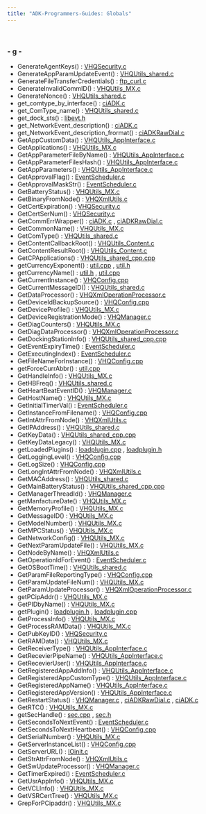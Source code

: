 ```yaml
---
title: "ADK-Programmers-Guides: Globals"
---
```


 

### - g -

- GenerateAgentKeys() : <a href="_v_h_q_security_8c.md#ad4537714f1bbccdacdc63078efebcc20">VHQSecurity.c</a>
- GenerateAppParamUpdateEvent() : <a href="_v_h_q_utils__shared_8c.md#ac10b9981c6bceedbaae4f57dc4dcbb18">VHQUtils_shared.c</a>
- GenerateFileTransferCredentials() : <a href="ftp__curl_8c.md#a6a95761e6d904510a71a1c669575b743">ftp_curl.c</a>
- GenerateInvalidCommID() : <a href="_v_h_q_utils___m_x_8c.md#abebd428d8dca487f95fe462daad70ad7">VHQUtils_MX.c</a>
- GenerateNonce() : <a href="_v_h_q_utils__shared_8c.md#a8c204a3fac75f9d9e48c7809f3fb67e1">VHQUtils_shared.c</a>
- get_comtype_by_interface() : <a href="ci_a_d_k_8c.md#a264684fe3e10e9debdcc560c286a7cbf">ciADK.c</a>
- get_ComType_name() : <a href="_v_h_q_utils__shared_8c.md#a1c287d30caf984e3f014a8c6abd2f7fe">VHQUtils_shared.c</a>
- get_dock_sts() : <a href="libevt_8h.md#adc9d1c34c7762b01b3b9830f1f70c6ed">libevt.h</a>
- get_NetworkEvent_description() : <a href="ci_a_d_k_8c.md#addc371761c51a05059a5cc567640ff4b">ciADK.c</a>
- get_NetworkEvent_description_frormat() : <a href="ci_a_d_k_raw_dial_8c.md#a737f4e0def81d1a07ac9ecefbfc02b2c">ciADKRawDial.c</a>
- GetAppCustomData() : <a href="_v_h_q_utils___app_interface_8c.md#a4b5fc89a593af86ce9d4c7c07c359a66">VHQUtils_AppInterface.c</a>
- GetApplications() : <a href="_v_h_q_utils___m_x_8c.md#af4e37bd238dec8630b85a1da90e71f0d">VHQUtils_MX.c</a>
- GetAppParameterFileByName() : <a href="_v_h_q_utils___app_interface_8c.md#a35bf9729ea50e33d6f7bcea8ee24d614">VHQUtils_AppInterface.c</a>
- GetAppParameterFilesHash() : <a href="_v_h_q_utils___app_interface_8c.md#aee4dea66b2140390f8ba96e7000457f8">VHQUtils_AppInterface.c</a>
- GetAppParameters() : <a href="_v_h_q_utils___app_interface_8c.md#a6ae71becfc2adf53d49128553a23b5fe">VHQUtils_AppInterface.c</a>
- GetApprovalFlag() : <a href="_event_scheduler_8c.md#a778d644cbc58b0ce5c6b0e8bd9c5d2c1">EventScheduler.c</a>
- GetApprovalMaskStr() : <a href="_event_scheduler_8c.md#ae6f45f5cc5d402c19c4b2df33bee1e81">EventScheduler.c</a>
- GetBatteryStatus() : <a href="_v_h_q_utils___m_x_8c.md#ace5c0bcfaa8cca77cf120758bd070108">VHQUtils_MX.c</a>
- GetBinaryFromNode() : <a href="_v_h_q_xml_utils_8c.md#a34bc605d9243c492d880577ff21e20d8">VHQXmlUtils.c</a>
- GetCertExpiration() : <a href="_v_h_q_security_8c.md#a8ae81cce94b4abcbfdc4add0354c5d8a">VHQSecurity.c</a>
- GetCertSerNum() : <a href="_v_h_q_security_8c.md#accb8cb96a63c3b2481eca771daa53ac2">VHQSecurity.c</a>
- GetCommErrWrapper() : <a href="ci_a_d_k_8c.md#a88578bc5651d04ba6474943c963cb3e0">ciADK.c</a> , <a href="ci_a_d_k_raw_dial_8c.md#a88578bc5651d04ba6474943c963cb3e0">ciADKRawDial.c</a>
- GetCommonName() : <a href="_v_h_q_utils___m_x_8c.md#a293493a71a085e5bf15486208ef5ac47">VHQUtils_MX.c</a>
- GetComType() : <a href="_v_h_q_utils__shared_8c.md#a9888c0755dd772bdd6056ddbee3dab7c">VHQUtils_shared.c</a>
- GetContentCallbackRoot() : <a href="_v_h_q_utils___content_8c.md#a87850b224ec88431d69ec79e18263d33">VHQUtils_Content.c</a>
- GetContentResultRoot() : <a href="_v_h_q_utils___content_8c.md#a7bb01bd1ea7812cdc824235f38b87886">VHQUtils_Content.c</a>
- GetCPApplications() : <a href="_v_h_q_utils__shared__cpp_8cpp.md#a19b926a942c3eec19dfc011eab955023">VHQUtils_shared_cpp.cpp</a>
- getCurrencyExponent() : <a href="util_8cpp.md#a747e0b130dd6c037d12411a173843e0d">util.cpp</a> , <a href="sdi_2src_2util_8h.md#a747e0b130dd6c037d12411a173843e0d">util.h</a>
- getCurrencyName() : <a href="sdi_2src_2util_8h.md#af8e537859d3bd237614e1f416351cdbe">util.h</a> , <a href="util_8cpp.md#af8e537859d3bd237614e1f416351cdbe">util.cpp</a>
- GetCurrentInstance() : <a href="_v_h_q_config_8cpp.md#aa67082322cb4ea104367dd95914ab953">VHQConfig.cpp</a>
- GetCurrentMessageID() : <a href="_v_h_q_utils__shared_8c.md#af4996d4bb0ec6ed38830f98c2b7ef9bc">VHQUtils_shared.c</a>
- GetDataProcessor() : <a href="_v_h_q_xml_operation_processor_8c.md#a5196124e4f81a7eadad57cd44aa6113b">VHQXmlOperationProcessor.c</a>
- GetDeviceIdBackupSource() : <a href="_v_h_q_config_8cpp.md#a460ffe37623ec06ab5c4de5df22bdfa5">VHQConfig.cpp</a>
- GetDeviceProfile() : <a href="_v_h_q_utils___m_x_8c.md#aa5f17f0de5206ff43d09e008891c5369">VHQUtils_MX.c</a>
- GetDeviceRegistrationMode() : <a href="_v_h_q_manager_8c.md#a5767f56797c59e480a9fe880ead5aa87">VHQManager.c</a>
- GetDiagCounters() : <a href="_v_h_q_utils___m_x_8c.md#afbb836f4cac27d4c39199752b9834e1e">VHQUtils_MX.c</a>
- GetDiagDataProcessor() : <a href="_v_h_q_xml_operation_processor_8c.md#a33e9cf65007b8bd4caecc197f3ddcc13">VHQXmlOperationProcessor.c</a>
- GetDockingStationInfo() : <a href="_v_h_q_utils__shared__cpp_8cpp.md#a4a24dd13764363fb26e4061cc00ef01f">VHQUtils_shared_cpp.cpp</a>
- GetEventExpiryTime() : <a href="_event_scheduler_8c.md#a953cb45f15b2265f216ed87cb8458755">EventScheduler.c</a>
- GetExecutingIndex() : <a href="_event_scheduler_8c.md#ab392c94911089845c07106149f73ec14">EventScheduler.c</a>
- GetFileNameForInstance() : <a href="_v_h_q_config_8cpp.md#acf25078f1b1913ea703b1762a920d9b0">VHQConfig.cpp</a>
- getForceCurrAbbr() : <a href="util_8cpp.md#ad052d8032bf71a0869d0eccdf4a7c6c5">util.cpp</a>
- GetHandleInfo() : <a href="_v_h_q_utils___m_x_8c.md#adfcec2a435d671e00b5e209af78f0228">VHQUtils_MX.c</a>
- GetHBFreq() : <a href="_v_h_q_utils__shared_8c.md#aeb62d0af718d972cb2cb3ddeb651c0c9">VHQUtils_shared.c</a>
- GetHeartBeatEventID() : <a href="_v_h_q_manager_8c.md#a471e63ef9aa27d3c4a7c20146c8d3135">VHQManager.c</a>
- GetHostName() : <a href="_v_h_q_utils___m_x_8c.md#a70e95f0a98f1aa43d9a2fb8318cd6a21">VHQUtils_MX.c</a>
- GetInitialTimerVal() : <a href="_event_scheduler_8c.md#a804732cf9ec603753125a9b245a9403a">EventScheduler.c</a>
- GetInstanceFromFilename() : <a href="_v_h_q_config_8cpp.md#a17977dc55a636582963142483be82470">VHQConfig.cpp</a>
- GetIntAttrFromNode() : <a href="_v_h_q_xml_utils_8c.md#ae4dff941d8f413f1e091139b1ce17d59">VHQXmlUtils.c</a>
- GetIPAddress() : <a href="_v_h_q_utils__shared_8c.md#a811051257f853a442af31fa405c34bc6">VHQUtils_shared.c</a>
- GetKeyData() : <a href="_v_h_q_utils__shared__cpp_8cpp.md#aac882099a71aa9dfe310b2cd14aab935">VHQUtils_shared_cpp.cpp</a>
- GetKeyDataLegacy() : <a href="_v_h_q_utils___m_x_8c.md#acb084ca281a56d4621d8f31bfaa94f27">VHQUtils_MX.c</a>
- getLoadedPlugins() : <a href="loadplugin_8cpp.md#a4f3977607630c58a3dccba35c3de9615">loadplugin.cpp</a> , <a href="loadplugin_8h.md#a96e2ea2dbce448fb41986aa2ee19eba6">loadplugin.h</a>
- GetLoggingLevel() : <a href="_v_h_q_config_8cpp.md#a8816969cf1877588191d19be307cc9c9">VHQConfig.cpp</a>
- GetLogSize() : <a href="_v_h_q_config_8cpp.md#a2a2e5df47b5953d767909781984e399b">VHQConfig.cpp</a>
- GetLongIntAttrFromNode() : <a href="_v_h_q_xml_utils_8c.md#a54bb6bf6d72879709768450b65c7b07f">VHQXmlUtils.c</a>
- GetMACAddress() : <a href="_v_h_q_utils__shared_8c.md#af1ee6d38b86f3fecc892ed951291d48f">VHQUtils_shared.c</a>
- GetMainBatteryStatus() : <a href="_v_h_q_utils__shared__cpp_8cpp.md#a05ace49c3ef77482731a023a3c38d8ad">VHQUtils_shared_cpp.cpp</a>
- GetManagerThreadId() : <a href="_v_h_q_manager_8c.md#a2cad7743ca312987fd17f2c598b92ad1">VHQManager.c</a>
- getManfactureDate() : <a href="_v_h_q_utils___m_x_8c.md#a1cba62d0c38a42cab79511c62c793f52">VHQUtils_MX.c</a>
- GetMemoryProfile() : <a href="_v_h_q_utils___m_x_8c.md#a5ee919985d35efbeccbc9eb3a8c6ee2c">VHQUtils_MX.c</a>
- GetMessageID() : <a href="_v_h_q_utils___m_x_8c.md#ab5de5714c8738f14d87254c993f770b5">VHQUtils_MX.c</a>
- GetModelNumber() : <a href="_v_h_q_utils___m_x_8c.md#a5e795a39184979255cff8cb5a6e6d82e">VHQUtils_MX.c</a>
- GetMPCStatus() : <a href="_v_h_q_utils___m_x_8c.md#a2b4331c99dfc92c13b84bb2bd5e9c033">VHQUtils_MX.c</a>
- GetNetworkConfig() : <a href="_v_h_q_utils___m_x_8c.md#a243a26c1daef3abcc5f6ebd94860e12e">VHQUtils_MX.c</a>
- GetNextParamUpdateFile() : <a href="_v_h_q_utils___m_x_8c.md#af94338a66cdaa3b026378acb97d8b397">VHQUtils_MX.c</a>
- GetNodeByName() : <a href="_v_h_q_xml_utils_8c.md#a3e27309a34f9979130da9be022f68601">VHQXmlUtils.c</a>
- GetOperationIdForEvent() : <a href="_event_scheduler_8c.md#afe2c1c65af7f47fd1d2cf5a7530b6e24">EventScheduler.c</a>
- GetOSBootTime() : <a href="_v_h_q_utils__shared_8c.md#a9d06aef961f06ca519411acc42c0e84c">VHQUtils_shared.c</a>
- GetParamFileReportingType() : <a href="_v_h_q_config_8cpp.md#a2493ff4899b6fcd655662ae00080b4a5">VHQConfig.cpp</a>
- GetParamUpdateFileNum() : <a href="_v_h_q_utils___m_x_8c.md#a2e80d8ba5c2dcc9fc0565a83ad1b7537">VHQUtils_MX.c</a>
- GetParamUpdateProcessor() : <a href="_v_h_q_xml_operation_processor_8c.md#a497a25243a0caf78ebd3b98264400709">VHQXmlOperationProcessor.c</a>
- getPCipAddr() : <a href="_v_h_q_utils___m_x_8c.md#acc116337f88cb6cede8fd823477d5f41">VHQUtils_MX.c</a>
- GetPIDbyName() : <a href="_v_h_q_utils___m_x_8c.md#a9335509246101f38cb588271517efa31">VHQUtils_MX.c</a>
- getPlugin() : <a href="loadplugin_8h.md#a206221de659eaea0b9c26cfcb96bc049">loadplugin.h</a> , <a href="loadplugin_8cpp.md#a206221de659eaea0b9c26cfcb96bc049">loadplugin.cpp</a>
- GetProcessInfo() : <a href="_v_h_q_utils___m_x_8c.md#a3ce9ee84c24c11c3e3e2eea2c9b3d612">VHQUtils_MX.c</a>
- GetProcessRAMData() : <a href="_v_h_q_utils___m_x_8c.md#a832110186f01ab60dcf3bfb3a796eaf4">VHQUtils_MX.c</a>
- GetPubKeyID() : <a href="_v_h_q_security_8c.md#a14ec216733eca01b5c40973c918780e9">VHQSecurity.c</a>
- GetRAMData() : <a href="_v_h_q_utils___m_x_8c.md#a56d7eb03eeccdef1e304c981cc0ab846">VHQUtils_MX.c</a>
- GetReceiverType() : <a href="_v_h_q_utils___app_interface_8c.md#a412c43cf6ca872179d25ef5ecd0008a7">VHQUtils_AppInterface.c</a>
- GetRecevierPipeName() : <a href="_v_h_q_utils___app_interface_8c.md#aec66abf72a0f9a4512158abe71ed67b4">VHQUtils_AppInterface.c</a>
- GetRecevierUser() : <a href="_v_h_q_utils___app_interface_8c.md#af5c1674f5d6ffd0a129efd283dfa508e">VHQUtils_AppInterface.c</a>
- GetRegisteredAppAddInfo() : <a href="_v_h_q_utils___app_interface_8c.md#ac2cf4ce750d654eaa6eeec00b399ac6d">VHQUtils_AppInterface.c</a>
- GetRegisteredAppCustomType() : <a href="_v_h_q_utils___app_interface_8c.md#aaf8fe48955e44cd714561bf4b037ab98">VHQUtils_AppInterface.c</a>
- GetRegisteredAppName() : <a href="_v_h_q_utils___app_interface_8c.md#a8e9e609851fe040aa440e51cbe7b0a69">VHQUtils_AppInterface.c</a>
- GetRegisteredAppVersion() : <a href="_v_h_q_utils___app_interface_8c.md#a384d3e384c8d3acae2852b0c86d93cf2">VHQUtils_AppInterface.c</a>
- GetRestartStatus() : <a href="_v_h_q_manager_8c.md#a99d56462c3eb0a7f9c7d42ed9ad494a0">VHQManager.c</a> , <a href="ci_a_d_k_raw_dial_8c.md#a99d56462c3eb0a7f9c7d42ed9ad494a0">ciADKRawDial.c</a> , <a href="ci_a_d_k_8c.md#a99d56462c3eb0a7f9c7d42ed9ad494a0">ciADK.c</a>
- GetRTC() : <a href="_v_h_q_utils___m_x_8c.md#aa819f99d2520a9f0c6116e9f229991b5">VHQUtils_MX.c</a>
- getSecHandle() : <a href="sec_8cpp.md#a5629ef607b8d2f2c3aebd7ceb0d2f586">sec.cpp</a> , <a href="sec_8h.md#ad7f13c5a06cf61a03f3d0a6f993a2cc4">sec.h</a>
- GetSecondsToNextEvent() : <a href="_event_scheduler_8c.md#a2603fd407a7ba480eb8866dff44ca031">EventScheduler.c</a>
- GetSecondsToNextHeartbeat() : <a href="_v_h_q_config_8cpp.md#a589f284f9ab4f5f515bbab9b01680e29">VHQConfig.cpp</a>
- GetSerialNumber() : <a href="_v_h_q_utils___m_x_8c.md#a92bad009043650285ff7c40ff0166473">VHQUtils_MX.c</a>
- GetServerInstanceList() : <a href="_v_h_q_config_8cpp.md#afcb779f27ed4c00492a5075bf304dfaa">VHQConfig.cpp</a>
- GetServerURL() : <a href="_i_oinit_8c.md#aadfc901514c1a797fd3ba88d32f9b18d">IOinit.c</a>
- GetStrAttrFromNode() : <a href="_v_h_q_xml_utils_8c.md#a0f8044c829e87a8c2394569b27403892">VHQXmlUtils.c</a>
- GetSwUpdateProcessor() : <a href="_v_h_q_manager_8c.md#aa0499176040984549ff671acadafd4dc">VHQManager.c</a>
- GetTimerExpired() : <a href="_event_scheduler_8c.md#abd02a5cf4a023f80830bba89001a2c45">EventScheduler.c</a>
- GetUsrAppInfo() : <a href="_v_h_q_utils___m_x_8c.md#adcfe7e11b0a87a796eb112de686f3265">VHQUtils_MX.c</a>
- GetVCLInfo() : <a href="_v_h_q_utils___m_x_8c.md#a290d293efe7e1e9b0b48b8650f408147">VHQUtils_MX.c</a>
- GetVSRCertTree() : <a href="_v_h_q_utils___m_x_8c.md#abffcea0c50ae7523e165d2bab15d1491">VHQUtils_MX.c</a>
- GrepForPCipaddr() : <a href="_v_h_q_utils___m_x_8c.md#ae80dd10c46c8e2c800218380186edb7b">VHQUtils_MX.c</a>
